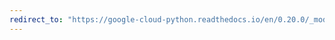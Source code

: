 ```yaml
---
redirect_to: "https://google-cloud-python.readthedocs.io/en/0.20.0/_modules/google/cloud/bigquery/dataset.html"
---
```


